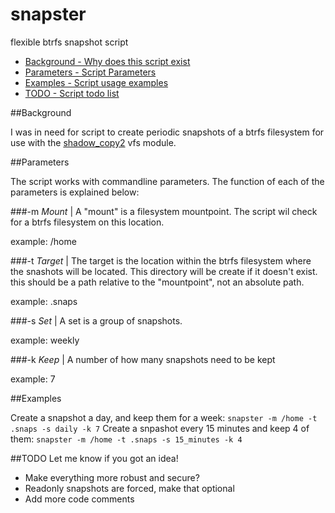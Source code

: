 snapster
========

flexible btrfs snapshot script

 * [Background - Why does this script exist](#background)
 * [Parameters - Script Parameters](#parameters)
 * [Examples - Script usage examples](#examples)
 * [TODO - Script todo list](#todo)

##Background

I was in need for script to create periodic snapshots of a btrfs filesystem for use with the [shadow_copy2](http://www.samba.org/samba/docs/man/manpages/vfs_shadow_copy2.8.html) vfs module.

##Parameters

The script works with commandline parameters. The function of each of the parameters is explained below:

###-m
*Mount* | A "mount" is a filesystem mountpoint. The script wil check for a btrfs filesystem on this location.

  example: /home

###-t
*Target* | The target is the location within the btrfs filesystem where the snashots will be located. This directory will be create if it doesn't exist. this should be a path relative to the "mountpoint", not an absolute path.

  example: .snaps
  
###-s
*Set* | A set is a group of snapshots.

  example: weekly
  
###-k
*Keep* | A number of how many snapshots need to be kept

  example: 7

##Examples

Create a snapshot a day, and keep them for a week: `snapster -m /home -t .snaps -s daily -k 7`
Create a snpashot every 15 minutes and keep 4 of them: `snapster -m /home -t .snaps -s 15_minutes -k 4`

##TODO
Let me know if you got an idea!
* Make everything more robust and secure?
* Readonly snapshots are forced, make that optional
* Add more code comments
